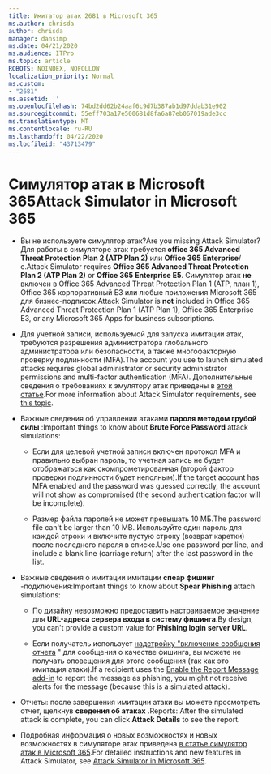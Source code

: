 ```yaml
---
title: Имитатор атак 2681 в Microsoft 365
ms.author: chrisda
author: chrisda
manager: dansimp
ms.date: 04/21/2020
ms.audience: ITPro
ms.topic: article
ROBOTS: NOINDEX, NOFOLLOW
localization_priority: Normal
ms.custom:
- "2681"
ms.assetid: ''
ms.openlocfilehash: 74bd2dd62b24aaf6c9d7b387ab1d97ddab31e902
ms.sourcegitcommit: 55eff703a17e500681d8fa6a87eb067019ade3cc
ms.translationtype: MT
ms.contentlocale: ru-RU
ms.lasthandoff: 04/22/2020
ms.locfileid: "43713479"
---
```

# <a name="attack-simulator-in-microsoft-365"></a><span data-ttu-id="f94d7-102">Симулятор атак в Microsoft 365</span><span class="sxs-lookup"><span data-stu-id="f94d7-102">Attack Simulator in Microsoft 365</span></span>

- <span data-ttu-id="f94d7-103">Вы не используете симулятор атак?</span><span class="sxs-lookup"><span data-stu-id="f94d7-103">Are you missing Attack Simulator?</span></span> <span data-ttu-id="f94d7-104">Для работы в симуляторе атак требуется **office 365 Advanced Threat Protection Plan 2 (ATP Plan 2)** или **Office 365 Enterprise**/с.</span><span class="sxs-lookup"><span data-stu-id="f94d7-104">Attack Simulator requires **Office 365 Advanced Threat Protection Plan 2 (ATP Plan 2)** or **Office 365 Enterprise E5**.</span></span> <span data-ttu-id="f94d7-105">Симулятор атак **не** включен в Office 365 Advanced Threat Protection Plan 1 (ATP, план 1), Office 365 корпоративный E3 или любые приложения Microsoft 365 для бизнес-подписок.</span><span class="sxs-lookup"><span data-stu-id="f94d7-105">Attack Simulator is **not** included in Office 365 Advanced Threat Protection Plan 1 (ATP Plan 1), Office 365 Enterprise E3, or any Microsoft 365 Apps for business subscriptions.</span></span>

- <span data-ttu-id="f94d7-106">Для учетной записи, используемой для запуска имитации атак, требуются разрешения администратора глобального администратора или безопасности, а также многофакторную проверку подлинности (MFA).</span><span class="sxs-lookup"><span data-stu-id="f94d7-106">The account you use to launch simulated attacks requires global administrator or security administrator permissions and multi-factor authentication (MFA).</span></span> <span data-ttu-id="f94d7-107">Дополнительные сведения о требованиях к эмулятору атак приведены в [этой статье](https://docs.microsoft.com/office365/securitycompliance/attack-simulator#before-you-begin).</span><span class="sxs-lookup"><span data-stu-id="f94d7-107">For more information about Attack Simulator requirements, see [this topic](https://docs.microsoft.com/office365/securitycompliance/attack-simulator#before-you-begin).</span></span>

- <span data-ttu-id="f94d7-108">Важные сведения об управлении атаками **пароля методом грубой силы** :</span><span class="sxs-lookup"><span data-stu-id="f94d7-108">Important things to know about **Brute Force Password** attack simulations:</span></span>

  - <span data-ttu-id="f94d7-109">Если для целевой учетной записи включен протокол MFA и правильно выбран пароль, то учетная запись не будет отображаться как скомпрометированная (второй фактор проверки подлинности будет неполным).</span><span class="sxs-lookup"><span data-stu-id="f94d7-109">If the target account has MFA enabled and the password was guessed correctly, the account will not show as compromised (the second authentication factor will be incomplete).</span></span>

  - <span data-ttu-id="f94d7-110">Размер файла паролей не может превышать 10 МБ.</span><span class="sxs-lookup"><span data-stu-id="f94d7-110">The password file can't be larger than 10 MB.</span></span> <span data-ttu-id="f94d7-111">Используйте один пароль для каждой строки и включите пустую строку (возврат каретки) после последнего пароля в списке.</span><span class="sxs-lookup"><span data-stu-id="f94d7-111">Use one password per line, and include a blank line (carriage return) after the last password in the list.</span></span>

- <span data-ttu-id="f94d7-112">Важные сведения о имитации имитации **спеар фишинг** -подключения:</span><span class="sxs-lookup"><span data-stu-id="f94d7-112">Important things to know about **Spear Phishing** attach simulations:</span></span>

  - <span data-ttu-id="f94d7-113">По дизайну невозможно предоставить настраиваемое значение для **URL-адреса сервера входа в систему фишинга**.</span><span class="sxs-lookup"><span data-stu-id="f94d7-113">By design, you can't provide a custom value for **Phishing login server URL**.</span></span>

  - <span data-ttu-id="f94d7-114">Если получатель использует [надстройку "включение сообщения отчета](https://docs.microsoft.com/microsoft-365/security/office-365-security/enable-the-report-message-add-in) " для сообщения о качестве фишинга, вы можете не получать оповещения для этого сообщения (так как это имитация атаки).</span><span class="sxs-lookup"><span data-stu-id="f94d7-114">If a recipient uses the [Enable the Report Message add-in](https://docs.microsoft.com/microsoft-365/security/office-365-security/enable-the-report-message-add-in) to report the message as phishing, you might not receive alerts for the message (because this is a simulated attack).</span></span>

- <span data-ttu-id="f94d7-115">Отчеты: после завершения имитации атаки вы можете просмотреть отчет, щелкнув **сведения об атаках** .</span><span class="sxs-lookup"><span data-stu-id="f94d7-115">Reports: After the simulated attack is complete, you can click **Attack Details** to see the report.</span></span>

- <span data-ttu-id="f94d7-116">Подробная информация о новых возможностях и новых возможностях в симуляторе атак приведена [в статье симулятор атак в Microsoft 365](https://docs.microsoft.com/microsoft-365/security/office-365-security/attack-simulator).</span><span class="sxs-lookup"><span data-stu-id="f94d7-116">For detailed instructions and new features in Attack Simulator, see [Attack Simulator in Microsoft 365](https://docs.microsoft.com/microsoft-365/security/office-365-security/attack-simulator).</span></span>
